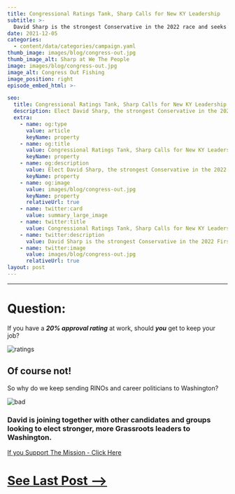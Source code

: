 ```yaml
---
title: Congressional Ratings Tank, Sharp Calls for New KY Leadership
subtitle: >-
  David Sharp is the strongest Conservative in the 2022 race and seeks to make Congress an appointment, not a career.
date: 2021-12-05
categories:
  - content/data/categories/campaign.yaml
thumb_image: images/blog/congress-out.jpg
thumb_image_alt: Sharp at We The People
image: images/blog/congress-out.jpg
image_alt: Congress Out Fishing
image_position: right
episode_embed_html: >-

seo:
  title: Congressional Ratings Tank, Sharp Calls for New KY Leadership
  description: Elect David Sharp, the strongest Conservative in the 2022 First District race.
  extra:
    - name: og:type
      value: article
      keyName: property
    - name: og:title
      value: Congressional Ratings Tank, Sharp Calls for New KY Leadership
      keyName: property
    - name: og:description
      value: Elect David Sharp, the strongest Conservative in the 2022 First District race.
      keyName: property
    - name: og:image
      value: images/blog/congress-out.jpg
      keyName: property
      relativeUrl: true
    - name: twitter:card
      value: summary_large_image
    - name: twitter:title
      value: Congressional Ratings Tank, Sharp Calls for New KY Leadership
    - name: twitter:description
      value: David Sharp is the strongest Conservative in the 2022 First District race.
    - name: twitter:image
      value: images/blog/congress-out.jpg
      relativeUrl: true
layout: post
---
```

---

# Question:

If you have a ***20% approval rating***
at work, should ***you*** get to keep your job?

![ratings](/images/blog/congress-approve.png)

## Of course not!
So why do we keep sending RINOs and career politicians to Washington?

![bad](/images/blog/congress-bad.jpg)

### David is joining together with other candidates and groups looking to elect stronger, more Grassroots leaders to Washington.

[If you Support The Mission - Click Here](/support)

# [See Last Post -->](/posts/meet-and-greet)
